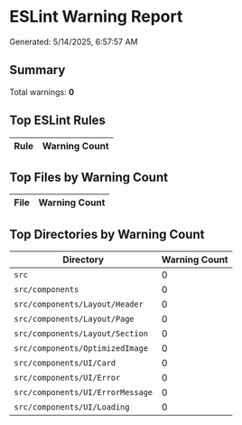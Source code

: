 # ESLint Warning Report

Generated: 5/14/2025, 6:57:57 AM

## Summary

Total warnings: **0**

## Top ESLint Rules

| Rule | Warning Count |
|------|---------------|

## Top Files by Warning Count

| File | Warning Count |
|------|---------------|

## Top Directories by Warning Count

| Directory | Warning Count |
|-----------|---------------|
| `src` | 0 |
| `src/components` | 0 |
| `src/components/Layout/Header` | 0 |
| `src/components/Layout/Page` | 0 |
| `src/components/Layout/Section` | 0 |
| `src/components/OptimizedImage` | 0 |
| `src/components/UI/Card` | 0 |
| `src/components/UI/Error` | 0 |
| `src/components/UI/ErrorMessage` | 0 |
| `src/components/UI/Loading` | 0 |
